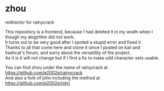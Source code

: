 # zhou
redirector for rainycrack

This repository is a frontend, because I had deleted it in my wrath when I though my alogirthm did not work.  
It turns out to be very good after I spoted a stupid error and fixed it.  
Thanks to all that come here and clone it since I posted on kali and hashcat's forum, and sorry about the versatility of the project.  
As it is it will not change but if I find a fix to make odd character sets usable.  

You can find zhou under the name of rainycrack at https://github.com/e2002e/rainycrack  
And also a fork of john including the method at https://github.com/e2002e/john


